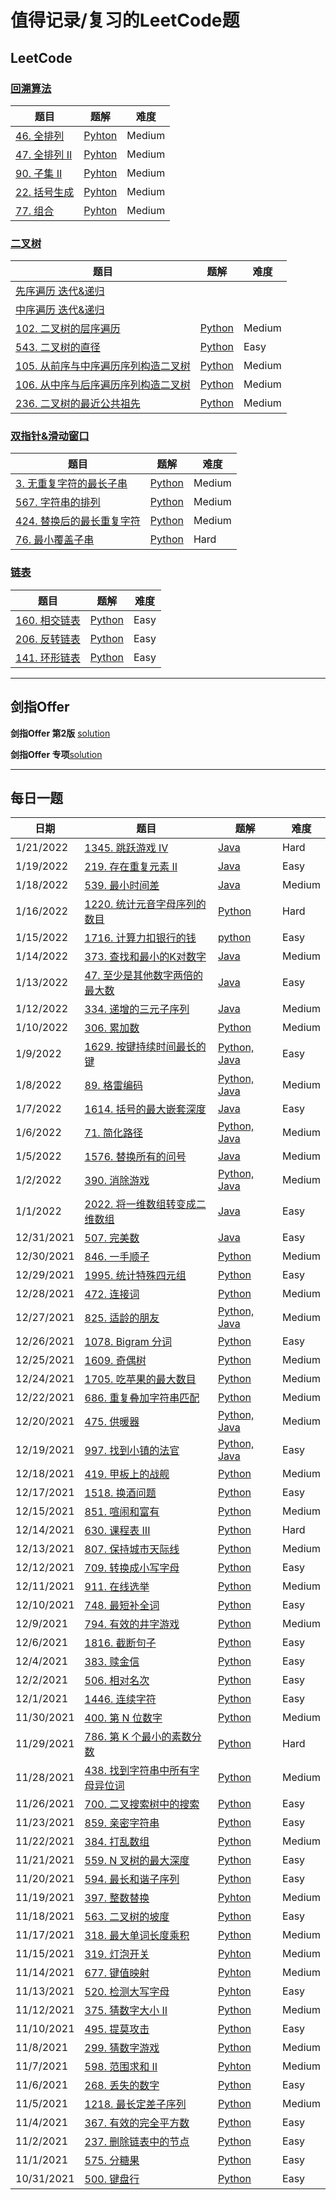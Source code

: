 
# 值得记录/复习的LeetCode题

## LeetCode

### [回溯算法](https://github.com/sxy22/MyLeetCode/blob/master/LeetCode/BackTrack.md#%E5%9B%9E%E6%BA%AFbacktrack)

| 题目                                                         | 题解                                                         | 难度   |
| ------------------------------------------------------------ | ------------------------------------------------------------ | ------ |
| [46. 全排列](https://leetcode-cn.com/problems/permutations/) | [Pyhton](https://github.com/sxy22/MyLeetCode/blob/master/LeetCode/BackTrack.md#46-%E5%85%A8%E6%8E%92%E5%88%97) | Medium |
| [47. 全排列 II](https://leetcode-cn.com/problems/permutations-ii/) | [Pyhton](https://github.com/sxy22/MyLeetCode/blob/master/LeetCode/BackTrack.md#47-%E5%85%A8%E6%8E%92%E5%88%97-ii) | Medium |
| [90. 子集 II](https://leetcode-cn.com/problems/subsets-ii/)  | [Pyhton](https://github.com/sxy22/MyLeetCode/blob/master/LeetCode/BackTrack.md#90-%E5%AD%90%E9%9B%86-ii) | Medium |
| [22. 括号生成](https://leetcode-cn.com/problems/generate-parentheses/) | [Pyhton](https://github.com/sxy22/MyLeetCode/blob/master/LeetCode/BackTrack.md#22-%E6%8B%AC%E5%8F%B7%E7%94%9F%E6%88%90) | Medium |
| [77. 组合](https://leetcode-cn.com/problems/combinations/)   | [Pyhton](https://github.com/sxy22/MyLeetCode/blob/master/LeetCode/BackTrack.md#77-%E7%BB%84%E5%90%88) | Medium |

### [二叉树](https://github.com/sxy22/MyLeetCode/blob/master/LeetCode/BinaryTree.md#%E4%BA%8C%E5%8F%89%E6%A0%91)

| 题目                                                         | 题解                                                         | 难度   |
| ------------------------------------------------------------ | ------------------------------------------------------------ | ------ |
| [先序遍历 迭代&递归](https://github.com/sxy22/MyLeetCode/blob/master/LeetCode/BinaryTree.md#%E5%85%88%E5%BA%8F%E9%81%8D%E5%8E%86-%E8%BF%AD%E4%BB%A3%E9%80%92%E5%BD%92) |                                                              |        |
| [中序遍历 迭代&递归](https://github.com/sxy22/MyLeetCode/blob/master/LeetCode/BinaryTree.md#%E4%B8%AD%E5%BA%8F%E9%81%8D%E5%8E%86-%E8%BF%AD%E4%BB%A3%E9%80%92%E5%BD%92) |                                                              |        |
| [102. 二叉树的层序遍历](https://leetcode-cn.com/problems/binary-tree-level-order-traversal/) | [Python](https://github.com/sxy22/MyLeetCode/blob/master/LeetCode/BinaryTree.md#102-%E4%BA%8C%E5%8F%89%E6%A0%91%E7%9A%84%E5%B1%82%E5%BA%8F%E9%81%8D%E5%8E%86) | Medium |
| [543. 二叉树的直径](https://leetcode-cn.com/problems/diameter-of-binary-tree/) | [Python](https://github.com/sxy22/MyLeetCode/blob/master/LeetCode/BinaryTree.md#543-%E4%BA%8C%E5%8F%89%E6%A0%91%E7%9A%84%E7%9B%B4%E5%BE%84) | Easy   |
| [105. 从前序与中序遍历序列构造二叉树](https://leetcode-cn.com/problems/construct-binary-tree-from-preorder-and-inorder-traversal/) | [Python](https://github.com/sxy22/MyLeetCode/blob/master/LeetCode/BinaryTree.md#105-%E4%BB%8E%E5%89%8D%E5%BA%8F%E4%B8%8E%E4%B8%AD%E5%BA%8F%E9%81%8D%E5%8E%86%E5%BA%8F%E5%88%97%E6%9E%84%E9%80%A0%E4%BA%8C%E5%8F%89%E6%A0%91) | Medium |
| [106. 从中序与后序遍历序列构造二叉树](https://leetcode-cn.com/problems/construct-binary-tree-from-inorder-and-postorder-traversal/) | [Python](https://github.com/sxy22/MyLeetCode/blob/master/LeetCode/BinaryTree.md#106-%E4%BB%8E%E4%B8%AD%E5%BA%8F%E4%B8%8E%E5%90%8E%E5%BA%8F%E9%81%8D%E5%8E%86%E5%BA%8F%E5%88%97%E6%9E%84%E9%80%A0%E4%BA%8C%E5%8F%89%E6%A0%91) | Medium |
| [236. 二叉树的最近公共祖先](https://leetcode-cn.com/problems/lowest-common-ancestor-of-a-binary-tree/) | [Python](https://github.com/sxy22/MyLeetCode/blob/master/LeetCode/BinaryTree.md#236-%E4%BA%8C%E5%8F%89%E6%A0%91%E7%9A%84%E6%9C%80%E8%BF%91%E5%85%AC%E5%85%B1%E7%A5%96%E5%85%88) | Medium |

### [双指针&滑动窗口](https://github.com/sxy22/MyLeetCode/blob/master/LeetCode/TwoPointer%26SlidingWindow.md#%E5%8F%8C%E6%8C%87%E9%92%88--%E6%BB%91%E5%8A%A8%E7%AA%97%E5%8F%A3)

| 题目                                                         | 题解                                                         | 难度   |
| ------------------------------------------------------------ | ------------------------------------------------------------ | ------ |
| [3. 无重复字符的最长子串](https://leetcode-cn.com/problems/longest-substring-without-repeating-characters/) | [Python](https://github.com/sxy22/MyLeetCode/blob/master/LeetCode/TwoPointer%26SlidingWindow.md#3-%E6%97%A0%E9%87%8D%E5%A4%8D%E5%AD%97%E7%AC%A6%E7%9A%84%E6%9C%80%E9%95%BF%E5%AD%90%E4%B8%B2) | Medium |
| [567. 字符串的排列](https://leetcode-cn.com/problems/permutation-in-string/) | [Python](https://github.com/sxy22/MyLeetCode/blob/master/LeetCode/TwoPointer%26SlidingWindow.md#567-%E5%AD%97%E7%AC%A6%E4%B8%B2%E7%9A%84%E6%8E%92%E5%88%97) | Medium |
| [424. 替换后的最长重复字符](https://leetcode-cn.com/problems/longest-repeating-character-replacement/) | [Python](https://github.com/sxy22/MyLeetCode/blob/master/LeetCode/TwoPointer%26SlidingWindow.md#424-%E6%9B%BF%E6%8D%A2%E5%90%8E%E7%9A%84%E6%9C%80%E9%95%BF%E9%87%8D%E5%A4%8D%E5%AD%97%E7%AC%A6) | Medium |
| [76. 最小覆盖子串](https://leetcode-cn.com/problems/minimum-window-substring/) | [Python](https://github.com/sxy22/MyLeetCode/blob/master/LeetCode/TwoPointer%26SlidingWindow.md#76-%E6%9C%80%E5%B0%8F%E8%A6%86%E7%9B%96%E5%AD%90%E4%B8%B2) | Hard   |



### [链表](https://github.com/sxy22/MyLeetCode/blob/master/LeetCode/LinkedList.md#%E9%93%BE%E8%A1%A8)

| 题目                                                         | 题解                                                         | 难度 |
| ------------------------------------------------------------ | ------------------------------------------------------------ | ---- |
| [160. 相交链表](https://leetcode-cn.com/problems/intersection-of-two-linked-lists/) | [Python](https://github.com/sxy22/MyLeetCode/blob/master/LeetCode/LinkedList.md#160-%E7%9B%B8%E4%BA%A4%E9%93%BE%E8%A1%A8) | Easy |
| [206. 反转链表](https://leetcode-cn.com/problems/reverse-linked-list/) | [Python](https://github.com/sxy22/MyLeetCode/blob/master/LeetCode/LinkedList.md#206-%E5%8F%8D%E8%BD%AC%E9%93%BE%E8%A1%A8) | Easy |
| [141. 环形链表](https://leetcode-cn.com/problems/linked-list-cycle/) | [Python](https://github.com/sxy22/MyLeetCode/blob/master/LeetCode/LinkedList.md#141-%E7%8E%AF%E5%BD%A2%E9%93%BE%E8%A1%A8) | Easy |



---



## 剑指Offer

**剑指Offer 第2版** [solution](https://github.com/sxy22/MyLeetCode/blob/master/Jianzhi_Offer/Offer_Solution.md#%E5%89%91%E6%8C%87offer%E7%AC%AC%E4%BA%8C%E7%89%88)

**剑指Offer 专项**[solution](https://github.com/sxy22/MyLeetCode/blob/master/Jianzhi_Offer/Offer_New.md#%E5%89%91%E6%8C%87-offer%E4%B8%93%E9%A1%B9%E7%AA%81%E5%87%BB%E7%89%88)

---



## 每日一题 

| 日期       | 题目                                                         | 题解                                                         | 难度   |
| ---------- | ------------------------------------------------------------ | ------------------------------------------------------------ | ------ |
| 1/21/2022  | [1345. 跳跃游戏 IV](https://leetcode-cn.com/problems/jump-game-iv/) | [Java](https://github.com/sxy22/MyLeetCode/blob/master/LeetCode/DaliyProblem.md#1212022) | Hard   |
| 1/19/2022  | [219. 存在重复元素 II](https://leetcode-cn.com/problems/contains-duplicate-ii/) | [Java](https://github.com/sxy22/MyLeetCode/blob/master/LeetCode/DaliyProblem.md#1192022) | Easy   |
| 1/18/2022  | [539. 最小时间差](https://leetcode-cn.com/problems/minimum-time-difference/) | [Java](https://github.com/sxy22/MyLeetCode/blob/master/LeetCode/DaliyProblem.md#1182022) | Medium |
| 1/16/2022  | [1220. 统计元音字母序列的数目](https://leetcode-cn.com/problems/count-vowels-permutation/) | [Python](https://github.com/sxy22/MyLeetCode/blob/master/LeetCode/DaliyProblem.md#1162022) | Hard   |
| 1/15/2022  | [1716. 计算力扣银行的钱](https://leetcode-cn.com/problems/calculate-money-in-leetcode-bank/) | [python](https://github.com/sxy22/MyLeetCode/blob/master/LeetCode/DaliyProblem.md#1152022) | Easy   |
| 1/14/2022  | [373. 查找和最小的K对数字](https://leetcode-cn.com/problems/find-k-pairs-with-smallest-sums/) | [Java](https://github.com/sxy22/MyLeetCode/blob/master/LeetCode/DaliyProblem.md#1142022) | Medium |
| 1/13/2022  | [47. 至少是其他数字两倍的最大数](https://leetcode-cn.com/problems/largest-number-at-least-twice-of-others/) | [Java](https://github.com/sxy22/MyLeetCode/blob/master/LeetCode/DaliyProblem.md#1132022) | Easy   |
| 1/12/2022  | [334. 递增的三元子序列](https://leetcode-cn.com/problems/increasing-triplet-subsequence/) | [Java](https://github.com/sxy22/MyLeetCode/blob/master/LeetCode/DaliyProblem.md#1112022) | Medium |
| 1/10/2022  | [306. 累加数](https://leetcode-cn.com/problems/additive-number/) | [Python](https://github.com/sxy22/MyLeetCode/blob/master/LeetCode/DaliyProblem.md#1102022) | Medium |
| 1/9/2022   | [1629. 按键持续时间最长的键](https://leetcode-cn.com/problems/slowest-key/) | [Python, Java](https://github.com/sxy22/MyLeetCode/blob/master/LeetCode/DaliyProblem.md#192022) | Easy   |
| 1/8/2022   | [89. 格雷编码](https://leetcode-cn.com/problems/gray-code/)  | [Python, Java](https://github.com/sxy22/MyLeetCode/blob/master/LeetCode/DaliyProblem.md#182022) | Medium |
| 1/7/2022   | [1614. 括号的最大嵌套深度](https://leetcode-cn.com/problems/maximum-nesting-depth-of-the-parentheses/) | [Java](https://github.com/sxy22/MyLeetCode/blob/master/LeetCode/DaliyProblem.md#172022) | Easy   |
| 1/6/2022   | [71. 简化路径](https://leetcode-cn.com/problems/simplify-path/) | [Python, Java](https://github.com/sxy22/MyLeetCode/blob/master/LeetCode/DaliyProblem.md#162022) | Medium |
| 1/5/2022   | [1576. 替换所有的问号](https://leetcode-cn.com/problems/replace-all-s-to-avoid-consecutive-repeating-characters/) | [Java](https://github.com/sxy22/MyLeetCode/blob/master/LeetCode/DaliyProblem.md#152022) | Medium |
| 1/2/2022   | [390. 消除游戏](https://leetcode-cn.com/problems/elimination-game/) | [Python, Java](https://github.com/sxy22/MyLeetCode/blob/master/LeetCode/DaliyProblem.md#122022) | Medium |
| 1/1/2022   | [2022. 将一维数组转变成二维数组](https://leetcode-cn.com/problems/convert-1d-array-into-2d-array/) | [Java](https://github.com/sxy22/MyLeetCode/blob/master/LeetCode/DaliyProblem.md#112022) | Easy   |
| 12/31/2021 | [507. 完美数](https://leetcode-cn.com/problems/perfect-number/) | [Java](https://github.com/sxy22/MyLeetCode/blob/master/LeetCode/DaliyProblem.md#12312021) | Easy   |
| 12/30/2021 | [846. 一手顺子](https://leetcode-cn.com/problems/hand-of-straights/) | [Python](https://github.com/sxy22/MyLeetCode/blob/master/LeetCode/DaliyProblem.md#12302021) | Medium |
| 12/29/2021 | [1995. 统计特殊四元组](https://leetcode-cn.com/problems/count-special-quadruplets/) | [Python](https://github.com/sxy22/MyLeetCode/blob/master/LeetCode/DaliyProblem.md#12292021) | Easy   |
| 12/28/2021 | [472. 连接词](https://leetcode-cn.com/problems/concatenated-words/) | [Python](https://github.com/sxy22/MyLeetCode/blob/master/LeetCode/DaliyProblem.md#12282021) | Medium |
| 12/27/2021 | [825. 适龄的朋友](https://leetcode-cn.com/problems/friends-of-appropriate-ages/) | [Python, Java](https://github.com/sxy22/MyLeetCode/blob/master/LeetCode/DaliyProblem.md#12272021) | Medium |
| 12/26/2021 | [1078. Bigram 分词](https://leetcode-cn.com/problems/occurrences-after-bigram/) | [Python](https://github.com/sxy22/MyLeetCode/blob/master/LeetCode/DaliyProblem.md#12262021) | Easy   |
| 12/25/2021 | [1609. 奇偶树](https://leetcode-cn.com/problems/even-odd-tree/) | [Python](https://github.com/sxy22/MyLeetCode/blob/master/LeetCode/DaliyProblem.md#12252021) | Medium |
| 12/24/2021 | [1705. 吃苹果的最大数目](https://leetcode-cn.com/problems/maximum-number-of-eaten-apples/) | [Python](https://github.com/sxy22/MyLeetCode/blob/master/LeetCode/DaliyProblem.md#12242021) | Medium |
| 12/22/2021 | [686. 重复叠加字符串匹配](https://leetcode-cn.com/problems/repeated-string-match/) | [Python](https://github.com/sxy22/MyLeetCode/blob/master/LeetCode/DaliyProblem.md#12222021) | Medium |
| 12/20/2021 | [475. 供暖器](https://leetcode-cn.com/problems/heaters/)     | [Python, Java](https://github.com/sxy22/MyLeetCode/blob/master/LeetCode/DaliyProblem.md#12202021) | Medium |
| 12/19/2021 | [997. 找到小镇的法官](https://leetcode-cn.com/problems/find-the-town-judge/) | [Python, Java](https://github.com/sxy22/MyLeetCode/blob/master/LeetCode/DaliyProblem.md#12192021) | Easy   |
| 12/18/2021 | [419. 甲板上的战舰](https://leetcode-cn.com/problems/battleships-in-a-board/) | [Python](https://github.com/sxy22/MyLeetCode/blob/master/LeetCode/DaliyProblem.md#12182021) | Medium |
| 12/17/2021 | [1518. 换酒问题](https://leetcode-cn.com/problems/water-bottles/) | [Python](https://github.com/sxy22/MyLeetCode/blob/master/LeetCode/DaliyProblem.md#12172021) | Easy   |
| 12/15/2021 | [851. 喧闹和富有](https://leetcode-cn.com/problems/loud-and-rich/) | [Python](https://github.com/sxy22/MyLeetCode/blob/master/LeetCode/DaliyProblem.md#12152021) | Medium |
| 12/14/2021 | [630. 课程表 III](https://leetcode-cn.com/problems/course-schedule-iii/) | [Python](https://github.com/sxy22/MyLeetCode/blob/master/LeetCode/DaliyProblem.md#12142021) | Hard   |
| 12/13/2021 | [807. 保持城市天际线](https://leetcode-cn.com/problems/max-increase-to-keep-city-skyline/) | [Python](https://github.com/sxy22/MyLeetCode/blob/master/LeetCode/DaliyProblem.md#12132021) | Medium |
| 12/12/2021 | [709. 转换成小写字母](https://leetcode-cn.com/problems/to-lower-case/) | [Python](https://github.com/sxy22/MyLeetCode/blob/master/LeetCode/DaliyProblem.md#12122021) | Easy   |
| 12/11/2021 | [911. 在线选举](https://leetcode-cn.com/problems/online-election/) | [Python](https://github.com/sxy22/MyLeetCode/blob/master/LeetCode/DaliyProblem.md#12112021) | Medium |
| 12/10/2021 | [748. 最短补全词](https://leetcode-cn.com/problems/shortest-completing-word/) | [Python](https://github.com/sxy22/MyLeetCode/blob/master/LeetCode/DaliyProblem.md#12102021) | Easy   |
| 12/9/2021  | [794. 有效的井字游戏](https://leetcode-cn.com/problems/valid-tic-tac-toe-state/) | [Python](https://github.com/sxy22/MyLeetCode/blob/master/LeetCode/DaliyProblem.md#1292021) | Medium |
| 12/6/2021  | [1816. 截断句子](https://leetcode-cn.com/problems/truncate-sentence/) | [Python](https://github.com/sxy22/MyLeetCode/blob/master/LeetCode/DaliyProblem.md#1262021) | Easy   |
| 12/4/2021  | [383. 赎金信](https://leetcode-cn.com/problems/ransom-note/) | [Python](https://github.com/sxy22/MyLeetCode/blob/master/LeetCode/DaliyProblem.md#1242021) | Easy   |
| 12/2/2021  | [506. 相对名次](https://leetcode-cn.com/problems/relative-ranks/) | [Python](https://github.com/sxy22/MyLeetCode/blob/master/LeetCode/DaliyProblem.md#1222021) | Easy   |
| 12/1/2021  | [1446. 连续字符](https://leetcode-cn.com/problems/consecutive-characters/) | [Python](https://github.com/sxy22/MyLeetCode/blob/master/LeetCode/DaliyProblem.md#1212021) | Easy   |
| 11/30/2021 | [400. 第 N 位数字](https://leetcode-cn.com/problems/nth-digit/) | [Python](https://github.com/sxy22/MyLeetCode/blob/master/LeetCode/DaliyProblem.md#11302021) | Medium |
| 11/29/2021 | [786. 第 K 个最小的素数分数](https://leetcode-cn.com/problems/k-th-smallest-prime-fraction/) | [Python](https://github.com/sxy22/MyLeetCode/blob/master/LeetCode/DaliyProblem.md#11292021) | Hard   |
| 11/28/2021 | [438. 找到字符串中所有字母异位词](https://leetcode-cn.com/problems/find-all-anagrams-in-a-string/) | [Python](https://github.com/sxy22/MyLeetCode/blob/master/LeetCode/DaliyProblem.md#11282021) | Medium |
| 11/26/2021 | [700. 二叉搜索树中的搜索](https://leetcode-cn.com/problems/search-in-a-binary-search-tree/) | [Python](https://github.com/sxy22/MyLeetCode/blob/master/LeetCode/DaliyProblem.md#11262021) | Easy   |
| 11/23/2021 | [859. 亲密字符串](https://leetcode-cn.com/problems/buddy-strings/) | [Python](https://github.com/sxy22/MyLeetCode/blob/master/LeetCode/DaliyProblem.md#11232021) | Easy   |
| 11/22/2021 | [384. 打乱数组](https://leetcode-cn.com/problems/shuffle-an-array/) | [Python](https://github.com/sxy22/MyLeetCode/blob/master/LeetCode/DaliyProblem.md#11222021) | Medium |
| 11/21/2021 | [559. N 叉树的最大深度](https://leetcode-cn.com/problems/maximum-depth-of-n-ary-tree/) | [Python](https://github.com/sxy22/MyLeetCode/blob/master/LeetCode/DaliyProblem.md#11212021) | Easy   |
| 11/20/2021 | [594. 最长和谐子序列](https://leetcode-cn.com/problems/longest-harmonious-subsequence/) | [Python](https://github.com/sxy22/MyLeetCode/blob/master/LeetCode/DaliyProblem.md#11202021) | Easy   |
| 11/19/2021 | [397. 整数替换](https://leetcode-cn.com/problems/integer-replacement/) | [Pyhton](https://github.com/sxy22/MyLeetCode/blob/master/LeetCode/DaliyProblem.md#11192021) | Medium |
| 11/18/2021 | [563. 二叉树的坡度](https://leetcode-cn.com/problems/binary-tree-tilt/) | [Python](https://github.com/sxy22/MyLeetCode/blob/master/LeetCode/DaliyProblem.md#11182021) | Easy   |
| 11/17/2021 | [318. 最大单词长度乘积](https://leetcode-cn.com/problems/maximum-product-of-word-lengths/) | [Python](https://github.com/sxy22/MyLeetCode/blob/master/LeetCode/DaliyProblem.md#11172021) | Medium |
| 11/15/2021 | [319. 灯泡开关](https://leetcode-cn.com/problems/bulb-switcher/) | [Pyhton](https://github.com/sxy22/MyLeetCode/blob/master/LeetCode/DaliyProblem.md#11152021) | Medium |
| 11/14/2021 | [677. 键值映射](https://leetcode-cn.com/problems/map-sum-pairs/) | [Pyhton](https://github.com/sxy22/MyLeetCode/blob/master/LeetCode/DaliyProblem.md#11142021) | Medium |
| 11/13/2021 | [520. 检测大写字母](https://leetcode-cn.com/problems/detect-capital/) | [Pyhton](https://github.com/sxy22/MyLeetCode/blob/master/LeetCode/DaliyProblem.md#11132021) | Easy   |
| 11/12/2021 | [375. 猜数字大小 II](https://leetcode-cn.com/problems/guess-number-higher-or-lower-ii/) | [Python](https://github.com/sxy22/MyLeetCode/blob/master/LeetCode/DaliyProblem.md#11122021) | Medium |
| 11/10/2021 | [495. 提莫攻击](https://leetcode-cn.com/problems/teemo-attacking/) | [Python](https://github.com/sxy22/MyLeetCode/blob/master/LeetCode/DaliyProblem.md#11102021) | Easy   |
| 11/8/2021  | [299. 猜数字游戏](https://leetcode-cn.com/problems/bulls-and-cows/) | [Python](https://github.com/sxy22/MyLeetCode/blob/master/LeetCode/DaliyProblem.md#1182021) | Medium |
| 11/7/2021  | [598. 范围求和 II](https://leetcode-cn.com/problems/range-addition-ii/) | [Pyhton](https://github.com/sxy22/MyLeetCode/blob/master/LeetCode/DaliyProblem.md#1172021) | Medium |
| 11/6/2021  | [268. 丢失的数字](https://leetcode-cn.com/problems/missing-number/) | [Python](https://github.com/sxy22/MyLeetCode/blob/master/LeetCode/DaliyProblem.md#1162021) | Easy   |
| 11/5/2021  | [1218. 最长定差子序列](https://leetcode-cn.com/problems/longest-arithmetic-subsequence-of-given-difference/) | [Python](https://leetcode-cn.com/problems/longest-arithmetic-subsequence-of-given-difference/) | Medium |
| 11/4/2021  | [367. 有效的完全平方数](https://leetcode-cn.com/problems/valid-perfect-square/) | [Python](https://github.com/sxy22/MyLeetCode/blob/master/LeetCode/DaliyProblem.md#1142021) | Easy   |
| 11/2/2021  | [237. 删除链表中的节点](https://leetcode-cn.com/problems/delete-node-in-a-linked-list/) | [Python](https://github.com/sxy22/MyLeetCode/blob/master/LeetCode/DaliyProblem.md#1122021) | Easy   |
| 11/1/2021  | [575. 分糖果](https://leetcode-cn.com/problems/distribute-candies/) | [Python](https://github.com/sxy22/MyLeetCode/blob/master/LeetCode/DaliyProblem.md#1112021) | Easy   |
| 10/31/2021 | [500. 键盘行](https://leetcode-cn.com/problems/keyboard-row/) | [Python](https://github.com/sxy22/MyLeetCode/blob/master/LeetCode/DaliyProblem.md#10312021) | Easy   |



